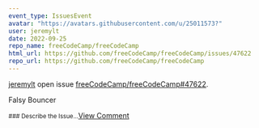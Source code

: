 ```yaml
---
event_type: IssuesEvent
avatar: "https://avatars.githubusercontent.com/u/25011573?"
user: jeremylt
date: 2022-09-25
repo_name: freeCodeCamp/freeCodeCamp
html_url: https://github.com/freeCodeCamp/freeCodeCamp/issues/47622
repo_url: https://github.com/freeCodeCamp/freeCodeCamp
---
```


<a href='https://github.com/jeremylt' target='_blank'>jeremylt</a> open issue <a href='https://github.com/freeCodeCamp/freeCodeCamp/issues/47622' target='_blank'>freeCodeCamp/freeCodeCamp#47622</a>.

<p>Falsy Bouncer</p><small>### Describe the Issue...</small><a href='https://github.com/freeCodeCamp/freeCodeCamp/issues/47622' target='_blank'>View Comment</a>